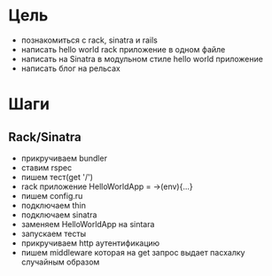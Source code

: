 # Цель

* познакомиться с rack, sinatra и rails
* написать hello world rack приложение в одном файле
* написать на Sinatra в модульном стиле hello world приложение
* написать блог на рельсах

# Шаги

## Rack/Sinatra
* прикручиваем bundler
* ставим rspec
* пишем тест(get '/')
* rack приложение HelloWorldApp = ->(env){...}
* пишем config.ru
* подключаем thin
* подключаем sinatra
* заменяем HelloWorldApp на sintara
* запускаем тесты
* прикручиваем http аутентификацию
* пишем middleware которая на get запрос выдает пасхалку случайным образом


